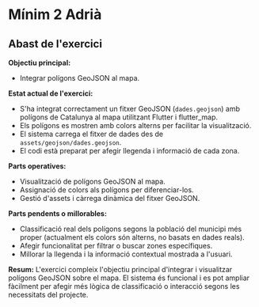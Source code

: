 
# Mínim 2 Adrià

## Abast de l'exercici

**Objectiu principal:**
- Integrar polígons GeoJSON al mapa.

**Estat actual de l'exercici:**
- S'ha integrat correctament un fitxer GeoJSON (`dades.geojson`) amb polígons de Catalunya al mapa utilitzant Flutter i flutter_map.
- Els polígons es mostren amb colors alterns per facilitar la visualització.
- El sistema carrega el fitxer de dades des de `assets/geojson/dades.geojson`.
- El codi està preparat per afegir llegenda i informació de cada zona.

**Parts operatives:**
- Visualització de polígons GeoJSON al mapa.
- Assignació de colors als polígons per diferenciar-los.
- Gestió d'assets i càrrega dinàmica del fitxer GeoJSON.

**Parts pendents o millorables:**
- Classificació real dels polígons segons la població del municipi més proper (actualment els colors són alterns, no basats en dades reals).
- Afegir funcionalitat per filtrar o buscar zones específiques.
- Millorar la llegenda i la informació contextual mostrada a l'usuari.

**Resum:**
L'exercici compleix l'objectiu principal d'integrar i visualitzar polígons GeoJSON sobre el mapa. El sistema és funcional i es pot ampliar fàcilment per afegir més lògica de classificació o interacció segons les necessitats del projecte.
